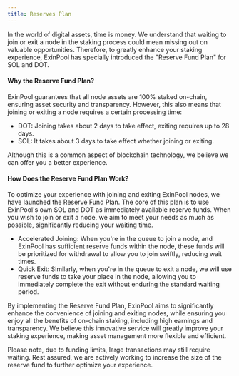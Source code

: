 ```yaml
---
title: Reserves Plan
---
```

In the world of digital assets, time is money. We understand that waiting to join or exit a node in the staking process could mean missing out on valuable opportunities. Therefore, to greatly enhance your staking experience, ExinPool has specially introduced the "Reserve Fund Plan" for SOL and DOT.

#### Why the Reserve Fund Plan?

ExinPool guarantees that all node assets are 100% staked on-chain, ensuring asset security and transparency. However, this also means that joining or exiting a node requires a certain processing time:

- DOT: Joining takes about 2 days to take effect, exiting requires up to 28 days.
- SOL: It takes about 3 days to take effect whether joining or exiting.

Although this is a common aspect of blockchain technology, we believe we can offer you a better experience.

#### How Does the Reserve Fund Plan Work?

To optimize your experience with joining and exiting ExinPool nodes, we have launched the Reserve Fund Plan. The core of this plan is to use ExinPool's own SOL and DOT as immediately available reserve funds. When you wish to join or exit a node, we aim to meet your needs as much as possible, significantly reducing your waiting time.

- Accelerated Joining: When you're in the queue to join a node, and ExinPool has sufficient reserve funds within the node, these funds will be prioritized for withdrawal to allow you to join swiftly, reducing wait times.
- Quick Exit: Similarly, when you're in the queue to exit a node, we will use reserve funds to take your place in the node, allowing you to immediately complete the exit without enduring the standard waiting period.

By implementing the Reserve Fund Plan, ExinPool aims to significantly enhance the convenience of joining and exiting nodes, while ensuring you enjoy all the benefits of on-chain staking, including high earnings and transparency. We believe this innovative service will greatly improve your staking experience, making asset management more flexible and efficient.

Please note, due to funding limits, large transactions may still require waiting. Rest assured, we are actively working to increase the size of the reserve fund to further optimize your experience.